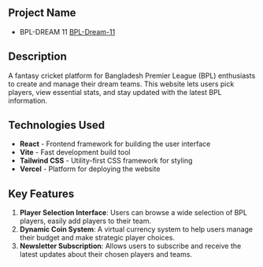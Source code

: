 ## Project Name
 - BPL-DREAM 11
 [BPL-Dream-11](https://a10-bpl-dream-11.vercel.app/)

## Description
A fantasy cricket platform for Bangladesh Premier League (BPL) enthusiasts to create and manage their dream teams. 
This website lets users pick players, view essential stats, and stay updated with the latest BPL information.

## Technologies Used

- **React** - Frontend framework for building the user interface
- **Vite** - Fast development build tool
- **Tailwind CSS** - Utility-first CSS framework for styling
- **Vercel** - Platform for deploying the website

## Key Features

1. **Player Selection Interface**: Users can browse a wide selection of BPL players, easily add players to their team.
2. **Dynamic Coin System**: A virtual currency system to help users manage their budget and make strategic player choices.
3. **Newsletter Subscription**: Allows users to subscribe and receive the latest updates about their chosen players and teams.

